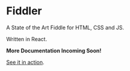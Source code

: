 # Fiddler

A State of the Art Fiddle for HTML, CSS and JS.

Written in React.

**More Documentation Incoming Soon!**

[See it in action](https://fiddler.netlify.com).